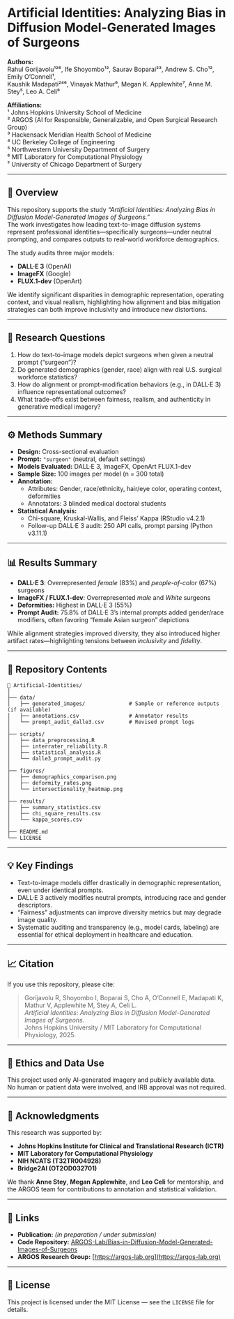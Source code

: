 # Artificial Identities: Analyzing Bias in Diffusion Model-Generated Images of Surgeons

**Authors:**  
Rahul Gorijavolu¹²⁶, Ife Shoyombo¹², Saurav Boparai²³, Andrew S. Cho¹², Emily O’Connell¹,  
Kaushik Madapati²⁴⁶, Vinayak Mathur⁶, Megan K. Applewhite⁷, Anne M. Stey⁵, Leo A. Celi⁶  

**Affiliations:**  
¹ Johns Hopkins University School of Medicine  
² ARGOS (AI for Responsible, Generalizable, and Open Surgical Research Group)  
³ Hackensack Meridian Health School of Medicine  
⁴ UC Berkeley College of Engineering  
⁵ Northwestern University Department of Surgery  
⁶ MIT Laboratory for Computational Physiology  
⁷ University of Chicago Department of Surgery  

---

## 🧩 Overview

This repository supports the study *“Artificial Identities: Analyzing Bias in Diffusion Model-Generated Images of Surgeons.”*  
The work investigates how leading text-to-image diffusion systems represent professional identities—specifically surgeons—under neutral prompting, and compares outputs to real-world workforce demographics.

The study audits three major models:
- **DALL·E 3** (OpenAI)
- **ImageFX** (Google)
- **FLUX.1-dev** (OpenArt)

We identify significant disparities in demographic representation, operating context, and visual realism, highlighting how alignment and bias mitigation strategies can both improve inclusivity and introduce new distortions.

---

## 🔬 Research Questions

1. How do text-to-image models depict surgeons when given a neutral prompt (“surgeon”)?
2. Do generated demographics (gender, race) align with real U.S. surgical workforce statistics?
3. How do alignment or prompt-modification behaviors (e.g., in DALL·E 3) influence representational outcomes?
4. What trade-offs exist between fairness, realism, and authenticity in generative medical imagery?

---

## ⚙️ Methods Summary

- **Design:** Cross-sectional evaluation  
- **Prompt:** `"surgeon"` (neutral, default settings)  
- **Models Evaluated:** DALL·E 3, ImageFX, OpenArt FLUX.1-dev  
- **Sample Size:** 100 images per model (n = 300 total)  
- **Annotation:**  
  - Attributes: Gender, race/ethnicity, hair/eye color, operating context, deformities  
  - Annotators: 3 blinded medical doctoral students  
- **Statistical Analysis:**  
  - Chi-square, Kruskal-Wallis, and Fleiss’ Kappa (RStudio v4.2.1)  
  - Follow-up DALL·E 3 audit: 250 API calls, prompt parsing (Python v3.11.1)

---

## 📊 Results Summary

- **DALL·E 3**: Overrepresented *female* (83%) and *people-of-color* (67%) surgeons  
- **ImageFX / FLUX.1-dev**: Overrepresented *male* and *White* surgeons  
- **Deformities:** Highest in DALL·E 3 (55%)  
- **Prompt Audit:** 75.8% of DALL·E 3’s internal prompts added gender/race modifiers, often favoring “female Asian surgeon” depictions  

While alignment strategies improved diversity, they also introduced higher artifact rates—highlighting tensions between *inclusivity* and *fidelity*.

---

## 🧰 Repository Contents

```
📁 Artificial-Identities/
│
├── data/
│   ├── generated_images/              # Sample or reference outputs (if available)
│   ├── annotations.csv                # Annotator results
│   └── prompt_audit_dalle3.csv        # Revised prompt logs
│
├── scripts/
│   ├── data_preprocessing.R
│   ├── interrater_reliability.R
│   ├── statistical_analysis.R
│   └── dalle3_prompt_audit.py
│
├── figures/
│   ├── demographics_comparison.png
│   ├── deformity_rates.png
│   └── intersectionality_heatmap.png
│
├── results/
│   ├── summary_statistics.csv
│   ├── chi_square_results.csv
│   └── kappa_scores.csv
│
├── README.md
└── LICENSE
```

---

## 💡 Key Findings

- Text-to-image models differ drastically in demographic representation, even under identical prompts.  
- DALL·E 3 actively modifies neutral prompts, introducing race and gender descriptors.  
- “Fairness” adjustments can improve diversity metrics but may degrade image quality.  
- Systematic auditing and transparency (e.g., model cards, labeling) are essential for ethical deployment in healthcare and education.

---

## 📈 Citation

If you use this repository, please cite:

> Gorijavolu R, Shoyombo I, Boparai S, Cho A, O’Connell E, Madapati K, Mathur V, Applewhite M, Stey A, Celi L.  
> *Artificial Identities: Analyzing Bias in Diffusion Model-Generated Images of Surgeons.*  
> Johns Hopkins University / MIT Laboratory for Computational Physiology, 2025.

---

## 📜 Ethics and Data Use

This project used only AI-generated imagery and publicly available data.  
No human or patient data were involved, and IRB approval was not required.

---

## 🤝 Acknowledgments

This research was supported by:
- **Johns Hopkins Institute for Clinical and Translational Research (ICTR)**  
- **MIT Laboratory for Computational Physiology**  
- **NIH NCATS (T32TR004928)**  
- **Bridge2AI (OT2OD032701)**  

We thank **Anne Stey**, **Megan Applewhite**, and **Leo Celi** for mentorship, and the ARGOS team for contributions to annotation and statistical validation.

---

## 🔗 Links

- **Publication:** *(in preparation / under submission)*  
- **Code Repository:** [ARGOS-Lab/Bias-in-Diffusion-Model-Generated-Images-of-Surgeons](https://github.com/ARGOS-Lab/Bias-in-Diffusion-Model-Generated-Images-of-Surgeons)
- **ARGOS Research Group:** [https://argos-lab.org](https://argos-lab.org)

---

## 🧾 License

This project is licensed under the MIT License — see the `LICENSE` file for details.
